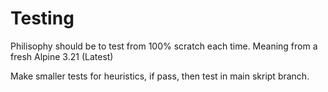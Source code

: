 # Testing

Philisophy should be to test from 100% scratch each time. Meaning from a fresh Alpine 3.21 (Latest) 

Make smaller tests for heuristics, if pass, then test in main skript branch.
